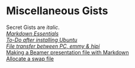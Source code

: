 # Miscellaneous Gists  
Secret Gists are *italic*.  
*[Markdown Essentials](https://gist.github.com/nilforooshan/bb4d75ca5fe82657e5a682ca0affbcfd "MarkdownEssentials.md")*  
*[To-Do after installing Ubuntu](https://gist.github.com/nilforooshan/542b86571bf715feaa2bc08206631334 "ToDo_Ubuntu.md")*  
*[File transfer between PC, emmy & hipi](https://gist.github.com/nilforooshan/cc5092cbbb0f560f13dc322bde5b6cf7 "scp_PC_emmy_hipi.md")*  
[Making a Beamer presentation file with Markdown](https://gist.github.com/nilforooshan/fdd4ebc65e172db7345b266c8283fde4 "MarkdownBeamer.md")  
[Allocate a swap file](https://gist.github.com/nilforooshan/254767409a8b979eb23a5ca343a9b48c "swap.md")  
